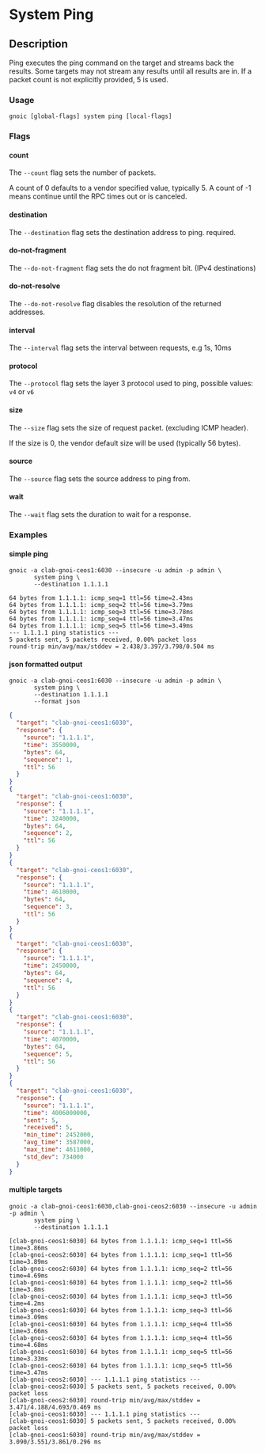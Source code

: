# System Ping

## Description

Ping executes the ping command on the target and streams back
the results.  Some targets may not stream any results until all
results are in.  If a packet count is not explicitly provided,
5 is used.

### Usage

`gnoic [global-flags] system ping [local-flags]`

### Flags

#### count

The `--count` flag sets the number of packets.

A count of 0 defaults to a vendor specified value, typically 5.
A count of -1 means continue until the RPC times out or is canceled.

#### destination

The `--destination` flag sets the destination address to ping. required.

#### do-not-fragment

The `--do-not-fragment` flag sets the do not fragment bit. (IPv4 destinations)

#### do-not-resolve

The `--do-not-resolve` flag disables the resolution of the returned addresses.

#### interval

The `--interval` flag sets the interval between requests, e.g 1s, 10ms

#### protocol

The `--protocol` flag sets the layer 3 protocol used to ping, possible values: `v4` or `v6`

#### size

The `--size` flag sets the size of request packet. (excluding ICMP header).

If the size is 0, the vendor default size will be used (typically 56 bytes).

#### source

The `--source` flag sets the source address to ping from.

#### wait

The `--wait`  flag sets the duration to wait for a response.

### Examples

#### simple ping

```shell
gnoic -a clab-gnoi-ceos1:6030 --insecure -u admin -p admin \
       system ping \
       --destination 1.1.1.1
```

```shell
64 bytes from 1.1.1.1: icmp_seq=1 ttl=56 time=2.43ms
64 bytes from 1.1.1.1: icmp_seq=2 ttl=56 time=3.79ms
64 bytes from 1.1.1.1: icmp_seq=3 ttl=56 time=3.78ms
64 bytes from 1.1.1.1: icmp_seq=4 ttl=56 time=3.47ms
64 bytes from 1.1.1.1: icmp_seq=5 ttl=56 time=3.49ms
--- 1.1.1.1 ping statistics ---
5 packets sent, 5 packets received, 0.00% packet loss
round-trip min/avg/max/stddev = 2.438/3.397/3.798/0.504 ms
```

#### json formatted output

```shell
gnoic -a clab-gnoi-ceos1:6030 --insecure -u admin -p admin \
       system ping \
       --destination 1.1.1.1
       --format json
```

```json
{
  "target": "clab-gnoi-ceos1:6030",
  "response": {
    "source": "1.1.1.1",
    "time": 3550000,
    "bytes": 64,
    "sequence": 1,
    "ttl": 56
  }
}
{
  "target": "clab-gnoi-ceos1:6030",
  "response": {
    "source": "1.1.1.1",
    "time": 3240000,
    "bytes": 64,
    "sequence": 2,
    "ttl": 56
  }
}
{
  "target": "clab-gnoi-ceos1:6030",
  "response": {
    "source": "1.1.1.1",
    "time": 4610000,
    "bytes": 64,
    "sequence": 3,
    "ttl": 56
  }
}
{
  "target": "clab-gnoi-ceos1:6030",
  "response": {
    "source": "1.1.1.1",
    "time": 2450000,
    "bytes": 64,
    "sequence": 4,
    "ttl": 56
  }
}
{
  "target": "clab-gnoi-ceos1:6030",
  "response": {
    "source": "1.1.1.1",
    "time": 4070000,
    "bytes": 64,
    "sequence": 5,
    "ttl": 56
  }
}
{
  "target": "clab-gnoi-ceos1:6030",
  "response": {
    "source": "1.1.1.1",
    "time": 4006000000,
    "sent": 5,
    "received": 5,
    "min_time": 2452000,
    "avg_time": 3587000,
    "max_time": 4611000,
    "std_dev": 734000
  }
}
```

#### multiple targets

```shell
gnoic -a clab-gnoi-ceos1:6030,clab-gnoi-ceos2:6030 --insecure -u admin -p admin \
       system ping \
       --destination 1.1.1.1
```

```shell
[clab-gnoi-ceos1:6030] 64 bytes from 1.1.1.1: icmp_seq=1 ttl=56 time=3.86ms
[clab-gnoi-ceos2:6030] 64 bytes from 1.1.1.1: icmp_seq=1 ttl=56 time=3.89ms
[clab-gnoi-ceos2:6030] 64 bytes from 1.1.1.1: icmp_seq=2 ttl=56 time=4.69ms
[clab-gnoi-ceos1:6030] 64 bytes from 1.1.1.1: icmp_seq=2 ttl=56 time=3.8ms
[clab-gnoi-ceos2:6030] 64 bytes from 1.1.1.1: icmp_seq=3 ttl=56 time=4.2ms
[clab-gnoi-ceos1:6030] 64 bytes from 1.1.1.1: icmp_seq=3 ttl=56 time=3.09ms
[clab-gnoi-ceos1:6030] 64 bytes from 1.1.1.1: icmp_seq=4 ttl=56 time=3.66ms
[clab-gnoi-ceos2:6030] 64 bytes from 1.1.1.1: icmp_seq=4 ttl=56 time=4.68ms
[clab-gnoi-ceos1:6030] 64 bytes from 1.1.1.1: icmp_seq=5 ttl=56 time=3.33ms
[clab-gnoi-ceos2:6030] 64 bytes from 1.1.1.1: icmp_seq=5 ttl=56 time=3.47ms
[clab-gnoi-ceos2:6030] --- 1.1.1.1 ping statistics ---
[clab-gnoi-ceos2:6030] 5 packets sent, 5 packets received, 0.00% packet loss
[clab-gnoi-ceos2:6030] round-trip min/avg/max/stddev = 3.471/4.188/4.693/0.469 ms
[clab-gnoi-ceos1:6030] --- 1.1.1.1 ping statistics ---
[clab-gnoi-ceos1:6030] 5 packets sent, 5 packets received, 0.00% packet loss
[clab-gnoi-ceos1:6030] round-trip min/avg/max/stddev = 3.090/3.551/3.861/0.296 ms
```

